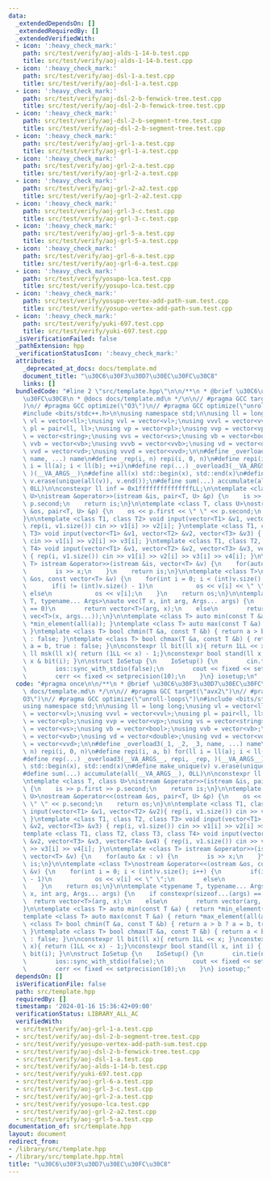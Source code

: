 ```yaml
---
data:
  _extendedDependsOn: []
  _extendedRequiredBy: []
  _extendedVerifiedWith:
  - icon: ':heavy_check_mark:'
    path: src/test/verify/aoj-alds-1-14-b.test.cpp
    title: src/test/verify/aoj-alds-1-14-b.test.cpp
  - icon: ':heavy_check_mark:'
    path: src/test/verify/aoj-dsl-1-a.test.cpp
    title: src/test/verify/aoj-dsl-1-a.test.cpp
  - icon: ':heavy_check_mark:'
    path: src/test/verify/aoj-dsl-2-b-fenwick-tree.test.cpp
    title: src/test/verify/aoj-dsl-2-b-fenwick-tree.test.cpp
  - icon: ':heavy_check_mark:'
    path: src/test/verify/aoj-dsl-2-b-segment-tree.test.cpp
    title: src/test/verify/aoj-dsl-2-b-segment-tree.test.cpp
  - icon: ':heavy_check_mark:'
    path: src/test/verify/aoj-grl-1-a.test.cpp
    title: src/test/verify/aoj-grl-1-a.test.cpp
  - icon: ':heavy_check_mark:'
    path: src/test/verify/aoj-grl-2-a.test.cpp
    title: src/test/verify/aoj-grl-2-a.test.cpp
  - icon: ':heavy_check_mark:'
    path: src/test/verify/aoj-grl-2-a2.test.cpp
    title: src/test/verify/aoj-grl-2-a2.test.cpp
  - icon: ':heavy_check_mark:'
    path: src/test/verify/aoj-grl-3-c.test.cpp
    title: src/test/verify/aoj-grl-3-c.test.cpp
  - icon: ':heavy_check_mark:'
    path: src/test/verify/aoj-grl-5-a.test.cpp
    title: src/test/verify/aoj-grl-5-a.test.cpp
  - icon: ':heavy_check_mark:'
    path: src/test/verify/aoj-grl-6-a.test.cpp
    title: src/test/verify/aoj-grl-6-a.test.cpp
  - icon: ':heavy_check_mark:'
    path: src/test/verify/yosupo-lca.test.cpp
    title: src/test/verify/yosupo-lca.test.cpp
  - icon: ':heavy_check_mark:'
    path: src/test/verify/yosupo-vertex-add-path-sum.test.cpp
    title: src/test/verify/yosupo-vertex-add-path-sum.test.cpp
  - icon: ':heavy_check_mark:'
    path: src/test/verify/yuki-697.test.cpp
    title: src/test/verify/yuki-697.test.cpp
  _isVerificationFailed: false
  _pathExtension: hpp
  _verificationStatusIcon: ':heavy_check_mark:'
  attributes:
    _deprecated_at_docs: docs/template.md
    document_title: "\u30C6\u30F3\u30D7\u30EC\u30FC\u30C8"
    links: []
  bundledCode: "#line 2 \"src/template.hpp\"\n\n/**\n * @brief \u30C6\u30F3\u30D7\u30EC\
    \u30FC\u30C8\n * @docs docs/template.md\n */\n\n// #pragma GCC target(\"avx2\"\
    )\n// #pragma GCC optimize(\"O3\")\n// #pragma GCC optimize(\"unroll-loops\")\n\
    #include <bits/stdc++.h>\n\nusing namespace std;\n\nusing ll = long long;\nusing\
    \ vl = vector<ll>;\nusing vvl = vector<vl>;\nusing vvvl = vector<vvl>;\nusing\
    \ pl = pair<ll, ll>;\nusing vp = vector<pl>;\nusing vvp = vector<vp>;\nusing vs\
    \ = vector<string>;\nusing vvs = vector<vs>;\nusing vb = vector<bool>;\nusing\
    \ vvb = vector<vb>;\nusing vvvb = vector<vvb>;\nusing vd = vector<double>;\nusing\
    \ vvd = vector<vd>;\nusing vvvd = vector<vvd>;\n\n#define _overload3(_1, _2, _3,\
    \ name, ...) name\n#define _rep(i, n) repi(i, 0, n)\n#define repi(i, a, b) for(ll\
    \ i = ll(a); i < ll(b); ++i)\n#define rep(...) _overload3(__VA_ARGS__, repi, _rep,\
    \ )(__VA_ARGS__)\n#define all(x) std::begin(x), std::end(x)\n#define make_unique(v)\
    \ v.erase(unique(all(v)), v.end());\n#define sum(...) accumulate(all(__VA_ARGS__),\
    \ 0LL)\n\nconstexpr ll inf = 0x1fffffffffffffffLL;\n\ntemplate <class T, class\
    \ U>\nistream &operator>>(istream &is, pair<T, U> &p) {\n    is >> p.first >>\
    \ p.second;\n    return is;\n}\n\ntemplate <class T, class U>\nostream &operator<<(ostream\
    \ &os, pair<T, U> &p) {\n    os << p.first << \" \" << p.second;\n    return os;\n\
    }\n\ntemplate <class T1, class T2> void input(vector<T1> &v1, vector<T2> &v2){\
    \ rep(i, v1.size()) cin >> v1[i] >> v2[i]; }\ntemplate <class T1, class T2, class\
    \ T3> void input(vector<T1> &v1, vector<T2> &v2, vector<T3> &v3) { rep(i, v1.size())\
    \ cin >> v1[i] >> v2[i] >> v3[i]; }\ntemplate <class T1, class T2, class T3, class\
    \ T4> void input(vector<T1> &v1, vector<T2> &v2, vector<T3> &v3, vector<T4> &v4)\
    \ { rep(i, v1.size()) cin >> v1[i] >> v2[i] >> v3[i] >> v4[i]; }\n\ntemplate <class\
    \ T> istream &operator>>(istream &is, vector<T> &v) {\n    for(auto &x : v) {\n\
    \        is >> x;\n    }\n    return is;\n}\n\ntemplate <class T>\nostream &operator<<(ostream\
    \ &os, const vector<T> &v) {\n    for(int i = 0; i < (int)v.size(); i++) {\n \
    \       if(i != (int)v.size() - 1)\n            os << v[i] << \" \";\n       \
    \ else\n            os << v[i];\n    }\n    return os;\n}\n\ntemplate <typename\
    \ T, typename... Args>\nauto vec(T x, int arg, Args... args) {\n    if constexpr(sizeof...(args)\
    \ == 0)\n        return vector<T>(arg, x);\n    else\n        return vector(arg,\
    \ vec<T>(x, args...));\n}\n\ntemplate <class T> auto min(const T &a) { return\
    \ *min_element(all(a)); }\ntemplate <class T> auto max(const T &a) { return *max_element(all(a));\
    \ }\ntemplate <class T> bool chmin(T &a, const T &b) { return a > b ? a = b, true\
    \ : false; }\ntemplate <class T> bool chmax(T &a, const T &b) { return a < b ?\
    \ a = b, true : false; }\n\nconstexpr ll bit(ll x){ return 1LL << x; }\nconstexpr\
    \ ll msk(ll x){ return (1LL << x) - 1;}\nconstexpr bool stand(ll x, int i) { return\
    \ x & bit(i); }\n\nstruct IoSetup {\n    IoSetup() {\n        cin.tie(nullptr);\n\
    \        ios::sync_with_stdio(false);\n        cout << fixed << setprecision(10);\n\
    \        cerr << fixed << setprecision(10);\n    }\n} iosetup;\n"
  code: "#pragma once\n\n/**\n * @brief \u30C6\u30F3\u30D7\u30EC\u30FC\u30C8\n * @docs\
    \ docs/template.md\n */\n\n// #pragma GCC target(\"avx2\")\n// #pragma GCC optimize(\"\
    O3\")\n// #pragma GCC optimize(\"unroll-loops\")\n#include <bits/stdc++.h>\n\n\
    using namespace std;\n\nusing ll = long long;\nusing vl = vector<ll>;\nusing vvl\
    \ = vector<vl>;\nusing vvvl = vector<vvl>;\nusing pl = pair<ll, ll>;\nusing vp\
    \ = vector<pl>;\nusing vvp = vector<vp>;\nusing vs = vector<string>;\nusing vvs\
    \ = vector<vs>;\nusing vb = vector<bool>;\nusing vvb = vector<vb>;\nusing vvvb\
    \ = vector<vvb>;\nusing vd = vector<double>;\nusing vvd = vector<vd>;\nusing vvvd\
    \ = vector<vvd>;\n\n#define _overload3(_1, _2, _3, name, ...) name\n#define _rep(i,\
    \ n) repi(i, 0, n)\n#define repi(i, a, b) for(ll i = ll(a); i < ll(b); ++i)\n\
    #define rep(...) _overload3(__VA_ARGS__, repi, _rep, )(__VA_ARGS__)\n#define all(x)\
    \ std::begin(x), std::end(x)\n#define make_unique(v) v.erase(unique(all(v)), v.end());\n\
    #define sum(...) accumulate(all(__VA_ARGS__), 0LL)\n\nconstexpr ll inf = 0x1fffffffffffffffLL;\n\
    \ntemplate <class T, class U>\nistream &operator>>(istream &is, pair<T, U> &p)\
    \ {\n    is >> p.first >> p.second;\n    return is;\n}\n\ntemplate <class T, class\
    \ U>\nostream &operator<<(ostream &os, pair<T, U> &p) {\n    os << p.first <<\
    \ \" \" << p.second;\n    return os;\n}\n\ntemplate <class T1, class T2> void\
    \ input(vector<T1> &v1, vector<T2> &v2){ rep(i, v1.size()) cin >> v1[i] >> v2[i];\
    \ }\ntemplate <class T1, class T2, class T3> void input(vector<T1> &v1, vector<T2>\
    \ &v2, vector<T3> &v3) { rep(i, v1.size()) cin >> v1[i] >> v2[i] >> v3[i]; }\n\
    template <class T1, class T2, class T3, class T4> void input(vector<T1> &v1, vector<T2>\
    \ &v2, vector<T3> &v3, vector<T4> &v4) { rep(i, v1.size()) cin >> v1[i] >> v2[i]\
    \ >> v3[i] >> v4[i]; }\n\ntemplate <class T> istream &operator>>(istream &is,\
    \ vector<T> &v) {\n    for(auto &x : v) {\n        is >> x;\n    }\n    return\
    \ is;\n}\n\ntemplate <class T>\nostream &operator<<(ostream &os, const vector<T>\
    \ &v) {\n    for(int i = 0; i < (int)v.size(); i++) {\n        if(i != (int)v.size()\
    \ - 1)\n            os << v[i] << \" \";\n        else\n            os << v[i];\n\
    \    }\n    return os;\n}\n\ntemplate <typename T, typename... Args>\nauto vec(T\
    \ x, int arg, Args... args) {\n    if constexpr(sizeof...(args) == 0)\n      \
    \  return vector<T>(arg, x);\n    else\n        return vector(arg, vec<T>(x, args...));\n\
    }\n\ntemplate <class T> auto min(const T &a) { return *min_element(all(a)); }\n\
    template <class T> auto max(const T &a) { return *max_element(all(a)); }\ntemplate\
    \ <class T> bool chmin(T &a, const T &b) { return a > b ? a = b, true : false;\
    \ }\ntemplate <class T> bool chmax(T &a, const T &b) { return a < b ? a = b, true\
    \ : false; }\n\nconstexpr ll bit(ll x){ return 1LL << x; }\nconstexpr ll msk(ll\
    \ x){ return (1LL << x) - 1;}\nconstexpr bool stand(ll x, int i) { return x &\
    \ bit(i); }\n\nstruct IoSetup {\n    IoSetup() {\n        cin.tie(nullptr);\n\
    \        ios::sync_with_stdio(false);\n        cout << fixed << setprecision(10);\n\
    \        cerr << fixed << setprecision(10);\n    }\n} iosetup;"
  dependsOn: []
  isVerificationFile: false
  path: src/template.hpp
  requiredBy: []
  timestamp: '2024-01-16 15:36:42+09:00'
  verificationStatus: LIBRARY_ALL_AC
  verifiedWith:
  - src/test/verify/aoj-grl-1-a.test.cpp
  - src/test/verify/aoj-dsl-2-b-segment-tree.test.cpp
  - src/test/verify/yosupo-vertex-add-path-sum.test.cpp
  - src/test/verify/aoj-dsl-2-b-fenwick-tree.test.cpp
  - src/test/verify/aoj-dsl-1-a.test.cpp
  - src/test/verify/aoj-alds-1-14-b.test.cpp
  - src/test/verify/yuki-697.test.cpp
  - src/test/verify/aoj-grl-6-a.test.cpp
  - src/test/verify/aoj-grl-3-c.test.cpp
  - src/test/verify/aoj-grl-2-a.test.cpp
  - src/test/verify/yosupo-lca.test.cpp
  - src/test/verify/aoj-grl-2-a2.test.cpp
  - src/test/verify/aoj-grl-5-a.test.cpp
documentation_of: src/template.hpp
layout: document
redirect_from:
- /library/src/template.hpp
- /library/src/template.hpp.html
title: "\u30C6\u30F3\u30D7\u30EC\u30FC\u30C8"
---
```

